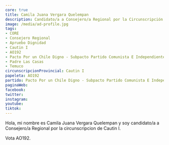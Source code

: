 ```yaml
---
core: true
title: Camila Juana Vergara Quelempan
description: Candidato/a a Consejero/a Regional por la Circunscripción de Cautin I
image: /media/ad-profile.jpg
tags:
- CORE
- Consejero Regional
- Apruebo Dignidad
- Cautin I
- AO192
- Pacto Por un Chile Digno - Subpacto Partido Comunista E Independientes - Partido Comunista De Chile
- Padre Las Casas
- Temuco
circunscripcionProvincial: Cautin I
papeleta: AO192
partido: Pacto Por un Chile Digno - Subpacto Partido Comunista E Independientes - Partido Comunista De Chile
paginaWeb:
facebook:
twitter:
instagram:
youtube:
tiktok:
---
```

Hola, mi nombre es Camila Juana Vergara Quelempan y soy candidato/a a Consejero/a Regional por la circunscripcion de Cautin I.

Vota AO192.